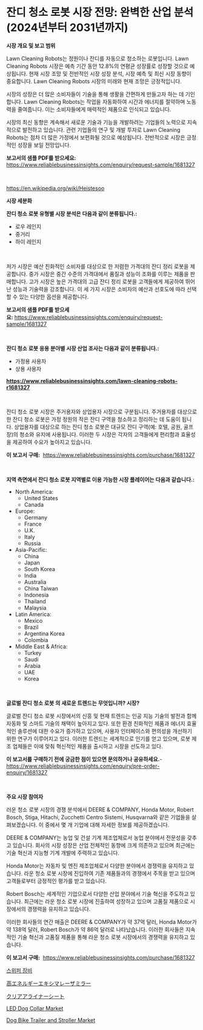 <p><h1>잔디 청소 로봇 시장 전망: 완벽한 산업 분석 (2024년부터 2031년까지)</h1></p><p><strong>시장 개요 및 보고 범위</strong></p>
<p><p>Lawn Cleaning Robots는 정원이나 잔디를 자동으로 청소하는 로봇입니다. Lawn Cleaning Robots 시장은 예측 기간 동안 12.8%의 연평균 성장률로 성장할 것으로 예상됩니다. 현재 시장 조망 및 전반적인 시장 성장 분석, 시장 예측 및 최신 시장 동향이 중요합니다. Lawn Cleaning Robots 시장의 미래와 현재 조망은 긍정적입니다. </p><p>시장의 성장은 더 많은 소비자들이 기술을 통해 생활을 간편하게 만들고자 하는 데 기인합니다. Lawn Cleaning Robots는 작업을 자동화하여 시간과 에너지를 절약하며 노동력을 줄여줍니다. 이는 소비자들에게 매력적인 제품으로 인식되고 있습니다. </p><p>시장의 최신 동향은 계속해서 새로운 기술과 기능을 개발하려는 기업들의 노력으로 지속적으로 발전하고 있습니다. 관련 기업들의 연구 및 개발 투자로 Lawn Cleaning Robots는 점차 더 많은 가정에서 보편화될 것으로 예상됩니다. 전반적으로 시장은 긍정적인 성장을 보일 전망입니다.</p></p>
<p><strong>보고서의 샘플 PDF를 받으세요:</strong> <a href="https://www.reliablebusinessinsights.com/enquiry/request-sample/1681327">https://www.reliablebusinessinsights.com/enquiry/request-sample/1681327</a></p>
<p>&nbsp;</p>
<p><a href="https://en.wikipedia.org/wiki/Heistesoo">https://en.wikipedia.org/wiki/Heistesoo</a></p>
<p><strong>시장 세분화</strong></p>
<p><strong>잔디 청소 로봇 유형별 시장 분석은 다음과 같이 분류됩니다.:</strong></p>
<p><ul><li>로우 레인지</li><li>중거리</li><li>하이 레인지</li></ul></p>
<p>&nbsp;</p>
<p><p>저가 시장은 예산 친화적인 소비자를 대상으로 한 저렴한 가격대의 잔디 정리 로봇을 제공합니다. 중가 시장은 중간 수준의 가격대에서 품질과 성능이 조화를 이루는 제품을 판매합니다. 고가 시장은 높은 가격대의 고급 잔디 정리 로봇을 고객들에게 제공하여 뛰어난 성능과 기술력을 강조합니다. 이 세 가지 시장은 소비자의 예산과 선호도에 따라 선택할 수 있는 다양한 옵션을 제공합니다.</p></p>
<p><strong>보고서의 샘플 PDF를 받으세요:</strong>&nbsp;<a href="https://www.reliablebusinessinsights.com/enquiry/request-sample/1681327">https://www.reliablebusinessinsights.com/enquiry/request-sample/1681327</a></p>
<p>&nbsp;</p>
<p><strong> 잔디 청소 로봇 응용 분야별 시장 산업 조사는 다음과 같이 분류됩니다.:</strong></p>
<p><ul><li>가정용 사용자</li><li>상용 사용자</li></ul></p>
<p><strong><a href="https://www.reliablebusinessinsights.com/lawn-cleaning-robots-r1681327">https://www.reliablebusinessinsights.com/lawn-cleaning-robots-r1681327</a></strong></p>
<p>&nbsp;</p>
<p><p>잔디 청소 로봇 시장은 주거용자와 상업용자 시장으로 구분됩니다. 주거용자를 대상으로 한 잔디 청소 로봇은 가정 정원의 작은 잔디 구역을 청소하고 정리하는 데 도움이 됩니다. 상업용자를 대상으로 하는 잔디 청소 로봇은 대규모 잔디 구역(예: 호텔, 공원, 골프장)의 청소와 유지에 사용됩니다. 이러한 두 시장은 각자의 고객들에게 편리함과 효율성을 제공하여 수요가 높아지고 있습니다.</p></p>
<p><strong>이 보고서 구매:</strong>&nbsp; <a href="https://www.reliablebusinessinsights.com/purchase/1681327">https://www.reliablebusinessinsights.com/purchase/1681327</a></p>
<p>&nbsp;</p>
<p><strong>지역 측면에서 잔디 청소 로봇 지역별로 이용 가능한 시장 플레이어는 다음과 같습니다.:</strong></p>
<p><ul>
    <li>
        North America:
        <ul>
            <li>United States</li>
            <li>Canada</li>
        </ul>
    </li>
    <li>
        Europe:
        <ul>
            <li>Germany</li>
            <li>France</li>
            <li>U.K.</li>
            <li>Italy</li>
            <li>Russia</li>
        </ul>
    </li>
    <li>
        Asia-Pacific:
        <ul>
            <li>China</li>
            <li>Japan</li>
            <li>South Korea</li>
            <li>India</li>
            <li>Australia</li>
            <li>China Taiwan</li>
            <li>Indonesia</li>
            <li>Thailand</li>
            <li>Malaysia</li>
        </ul>
    </li>
    <li>
        Latin America:
        <ul>
            <li>Mexico</li>
            <li>Brazil</li>
            <li>Argentina Korea</li>
            <li>Colombia</li>
        </ul>
    </li>
    <li>
        Middle East & Africa:
        <ul>
            <li>Turkey</li>
            <li>Saudi</li>
            <li>Arabia</li>
            <li>UAE</li>
            <li>Korea</li>
        </ul>
    </li>
    </ul></p>
<p>&nbsp;</p>
<p><strong>글로벌 잔디 청소 로봇 의 새로운 트렌드는 무엇입니까? 시장?</strong></p>
<p><p>글로벌 잔디 청소 로봇 시장에서의 신흥 및 현재 트렌드는 인공 지능 기술의 발전과 함께 자동화 및 스마트 기술의 채택이 높아지고 있다. 또한 환경 친화적인 제품과 에너지 효율적인 솔루션에 대한 수요가 증가하고 있으며, 사용자 인터페이스와 편의성을 개선하기 위한 연구가 이루어지고 있다. 이러한 트렌드는 세계적으로 인기를 얻고 있으며, 로봇 제조 업체들은 이에 맞춰 혁신적인 제품을 출시하고 시장을 선도하고 있다.</p></p>
<p><strong>이 보고서를 구매하기 전에 궁금한 점이 있으면 문의하거나 공유하세요.</strong>- <a href="https://www.reliablebusinessinsights.com/enquiry/pre-order-enquiry/1681327">https://www.reliablebusinessinsights.com/enquiry/pre-order-enquiry/1681327</a></p>
<p>&nbsp;</p>
<p><strong>주요 시장 참여자</strong></p>
<p><p>러운 청소 로봇 시장의 경쟁 분석에서 DEERE & COMPANY, Honda Motor, Robert Bosch, Stiga, Hitachi, Zucchetti Centro Sistemi, Husqvarna와 같은 기업들을 살펴보겠습니다. 이 중에서 몇 개 기업에 대해 자세한 정보를 제공하겠습니다.</p><p>DEERE & COMPANY는 농업 및 건설 기계 제조업체로서 농업 분야에서 전문성을 갖추고 있습니다. 회사의 시장 성장은 산업 전체적인 동향에 크게 의존하고 있으며 최근에는 기술 혁신과 지능형 기계 개발에 주력하고 있습니다.</p><p>Honda Motor는 자동차 및 엔진 제조업체로서 다양한 분야에서 경쟁력을 유지하고 있습니다. 라운 청소 로봇 시장에 진입하여 기존 제품들과의 경쟁에서 주목을 받고 있으며 고객들로부터 긍정적인 평가를 받고 있습니다.</p><p>Robert Bosch는 세계적인 기업으로서 다양한 산업 분야에서 기술 혁신을 주도하고 있습니다. 최근에는 라운 청소 로봇 시장에 진출하여 성장하고 있으며 고품질 제품으로 시장에서의 경쟁력을 유지하고 있습니다.</p><p>이러한 회사들의 연간 매출은 DEERE & COMPANY가 약 37억 달러, Honda Motor가 약 138억 달러, Robert Bosch가 약 86억 달러로 나타났습니다. 이러한 회사들은 지속적인 기술 혁신과 고품질 제품을 통해 라운 청소 로봇 시장에서의 경쟁력을 유지하고 있습니다.</p></p>
<p><strong>이 보고서 구매:</strong>&nbsp;&nbsp;<a href="https://www.reliablebusinessinsights.com/purchase/1681327">https://www.reliablebusinessinsights.com/purchase/1681327</a></p>
<p><p><a href="https://github.com/DavidRobb19/Market-Research-Report-List-1/blob/main/9355017149292.md">스위퍼 장비</a></p><p><a href="https://github.com/lily-u-genius/Market-Research-Report-List-2/blob/main/7943023141442.md">高エネルギーエキシマレーザミラー</a></p><p><a href="https://github.com/DemarcusKuhlman/Market-Research-Report-List-1/blob/main/2564604141443.md">クリアアライナーシート</a></p><p><a href="https://github.com/ajohirul8010/Market-Research-Report-List-1/blob/main/led-dog-collar-market.md">LED Dog Collar Market</a></p><p><a href="https://github.com/kpvmspce33/Market-Research-Report-List-1/blob/main/dog-bike-trailer-and-stroller-market.md">Dog Bike Trailer and Stroller Market</a></p></p>